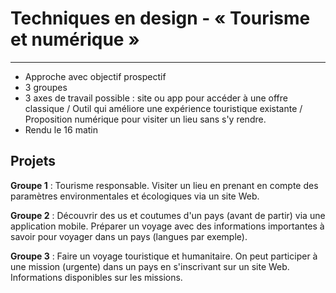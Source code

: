 # Techniques en design - « Tourisme et numérique »

---

- Approche avec objectif prospectif
- 3 groupes
- 3 axes de travail possible : site ou app pour accéder à une offre classique / Outil qui améliore une expérience touristique existante / Proposition numérique pour visiter un lieu sans s'y rendre.
- Rendu le 16 matin



## Projets

**Groupe 1** : Tourisme responsable. Visiter un lieu en prenant en compte des paramètres environmentales et écologiques via un site Web.

**Groupe 2** : Découvrir des us et coutumes d'un pays (avant de partir) via une application mobile. Préparer un voyage avec des informations importantes à savoir pour voyager dans un pays (langues par exemple).

**Groupe 3** : Faire un voyage touristique et humanitaire. On peut participer à une mission (urgente) dans un pays en s'inscrivant sur un site Web. Informations disponibles sur les missions.
